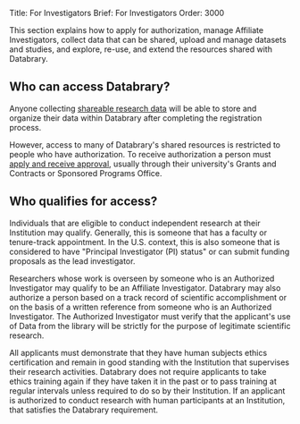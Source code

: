 Title: For Investigators
Brief: For Investigators
Order: 3000	

This section explains how to apply for authorization, manage Affiliate Investigators, collect data that can be shared, upload and manage datasets and studies, and explore, re-use, and extend the resources shared with Databrary.

## Who can access Databrary?

Anyone collecting [shareable research data](|filename|releasing-data/releasing-data.md) will be able to store and organize their data within Databrary after completing the registration process.

However, access to many of Databrary's shared resources is restricted to people who have authorization.
To receive authorization a person must [apply and receive approval](|filename|investigators/getting-authorized.md), usually through their university's Grants and Contracts or Sponsored Programs Office.

## Who qualifies for access?

Individuals that are eligible to conduct independent research at their Institution may qualify. Generally, this is someone that has a faculty or tenure-track appointment. In the U.S. context, this is also someone that is considered to have "Principal Investigator (PI) status" or can submit funding proposals as the lead investigator.

Researchers whose work is overseen by someone who is an Authorized Investigator may qualify to be an Affiliate Investigator.
Databrary may also authorize a person based on a track record of scientific accomplishment or on the basis of a written reference from someone who is an Authorized Investigator.
The Authorized Investigator must verify that the applicant's use of Data from the library will be strictly for the purpose of legitimate scientific research.

All applicants must demonstrate that they have human subjects ethics certification and remain in good standing with the Institution that supervises their research activities.
Databrary does not require applicants to take ethics training again if they have taken it in the past or to pass training at regular intervals unless required to do so by their Institution.
If an applicant is authorized to conduct research with human participants at an Institution, that satisfies the Databrary requirement.